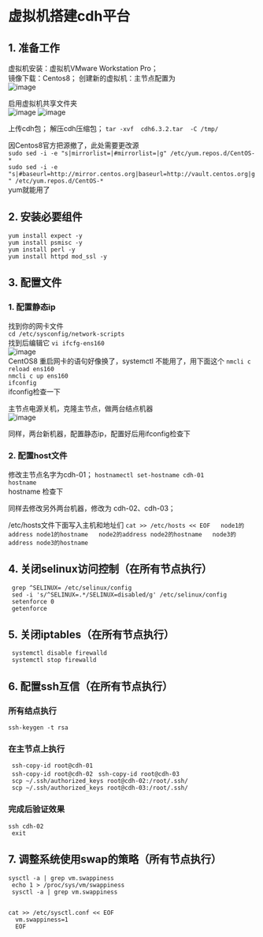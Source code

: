 # 虚拟机搭建cdh平台

## 1. 准备工作  
虚拟机安装：虚拟机VMware Workstation Pro；  
镜像下载：Centos8； 
创建新的虚拟机：主节点配置为  
![image](https://user-images.githubusercontent.com/90238615/195975096-2d96d376-7a93-4fa9-8425-a5da118bb29b.png) 

启用虚拟机共享文件夹  
![image](https://user-images.githubusercontent.com/90238615/195975163-65228821-f5d3-48c5-8903-d17a91103b45.png) 
![image](https://user-images.githubusercontent.com/90238615/195975174-385204a4-b7ed-411e-9335-d6448fcd5423.png)

上传cdh包； 
解压cdh压缩包； 
` tar -xvf  cdh6.3.2.tar  -C /tmp/ `

因Centos8官方把源撤了，此处需要更改源  
` sudo sed -i -e "s|mirrorlist=|#mirrorlist=|g" /etc/yum.repos.d/CentOS-* `  
` sudo sed -i -e "s|#baseurl=http://mirror.centos.org|baseurl=http://vault.centos.org|g" /etc/yum.repos.d/CentOS-* `  
yum就能用了  

## 2. 安装必要组件  
` yum install expect -y `  
` yum install psmisc -y `  
` yum install perl -y `  
` yum install httpd mod_ssl -y `  

## 3. 配置文件  
### 1. 配置静态ip  
找到你的网卡文件  
` cd /etc/sysconfig/network-scripts `  
找到后编辑它
` vi ifcfg-ens160 `  
![image](https://user-images.githubusercontent.com/90238615/195975747-c2cc358f-be43-49c5-b79e-d3a769b4aae8.png)  
CentOS8 重启网卡的语句好像换了，systemctl 不能用了，用下面这个
` nmcli c reload ens160 `  
` nmcli c up ens160 `  
` ifconfig `  
ifconfig检查一下  

主节点电源关机，克隆主节点，做两台结点机器  
![image](https://user-images.githubusercontent.com/90238615/195975866-0ec11495-606b-43e5-b9f3-f2a7d9b7d987.png)

同样，两台新机器，配置静态ip，配置好后用ifconfig检查下

### 2. 配置host文件
修改主节点名字为cdh-01；
` hostnamectl set-hostname cdh-01 `  
` hostname `  
hostname 检查下  

同样去修改另外两台机器，修改为 cdh-02、cdh-03；

/etc/hosts文件下面写入主机和地址们
`cat >> /etc/hosts << EOF  
node1的address node1的hostname  
node2的address node2的hostname  
node3的address node3的hostname  
`

## 4. 关闭selinux访问控制（在所有节点执行）
` grep ^SELINUX= /etc/selinux/config`  
` sed -i 's/^SELINUX=.*/SELINUX=disabled/g' /etc/selinux/config`  
` setenforce 0`  
` getenforce`  

## 5. 关闭iptables（在所有节点执行）
` systemctl disable firewalld`  
` systemctl stop firewalld`  

## 6. 配置ssh互信（在所有节点执行）
### 所有结点执行
` ssh-keygen -t rsa `  
### 在主节点上执行
` ssh-copy-id root@cdh-01`  
` ssh-copy-id root@cdh-02`
` ssh-copy-id root@cdh-03`  
` scp ~/.ssh/authorized_keys root@cdh-02:/root/.ssh/`  
` scp ~/.ssh/authorized_keys root@cdh-03:/root/.ssh/`
### 完成后验证效果
`ssh cdh-02`  
` exit`

## 7. 调整系统使用swap的策略（所有节点执行）
` sysctl -a | grep vm.swappiness `  
` echo 1 > /proc/sys/vm/swappiness`  
` sysctl -a | grep vm.swappiness`  
```shell

cat >> /etc/sysctl.conf << EOF  
  vm.swappiness=1  
  EOF
```  

